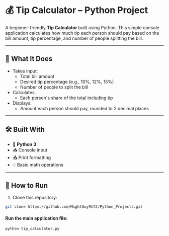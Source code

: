 # 💰 Tip Calculator – Python Project

A beginner-friendly **Tip Calculator** built using Python. This simple console application calculates how much tip each person should pay based on the bill amount, tip percentage, and number of people splitting the bill.

---

## 🧮 What It Does

- Takes input:
  - Total bill amount
  - Desired tip percentage (e.g., 10%, 12%, 15%)
  - Number of people to split the bill
- Calculates:
  - Each person's share of the total including tip
- Displays:
  - Amount each person should pay, rounded to 2 decimal places

---

## 🛠️ Built With

- 🐍 **Python 3**
- 📥 Console input
- 📤 Print formatting
- 💡 Basic math operations

---

## 🚀 How to Run

1. Clone this repository:

```bash
git clone https://github.com/MightGuy9172/Python_Projects.git
```

#### Run the main application file:

```sh
python tip_calculator.py
```
